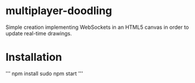 # multiplayer-doodling
Simple creation implementing WebSockets in an HTML5 canvas in order to update real-time drawings.

# Installation
'''
npm install
sudo npm start
'''
